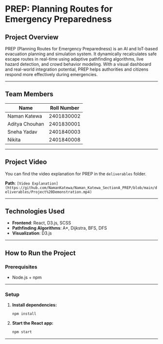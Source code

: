 # PREP: Planning Routes for Emergency Preparedness

## Project Overview

PREP (Planning Routes for Emergency Preparedness) is an AI and IoT-based evacuation planning and simulation system. It dynamically recalculates safe escape routes in real-time using adaptive pathfinding algorithms, live hazard detection, and crowd behavior modeling. With a visual dashboard and real-world integration potential, PREP helps authorities and citizens respond more effectively during emergencies.

---

## Team Members

| Name           | Roll Number |
| -------------- | ----------- |
| Naman Katewa   | 2401830002  |
| Aditya Chouhan | 2401830001  |
| Sneha Yadav    | 2401840003  |
| Nikita         | 2401840008  |

---

## Project Video

You can find the video explanation for PREP in the `deliverables` folder.

**Path**: `[Video Explanation](https://github.com/NamanKatewa/Naman_Katewa_SectionA_PREP/blob/main/deliverables/Project%20Demonstration.mp4)`

---

## Technologies Used

- **Frontend**: React, D3.js, SCSS
- **Pathfinding Algorithms**: A\*, Dijkstra, BFS, DFS
- **Visualization**: D3.js

---

## How to Run the Project

### Prerequisites

- Node.js + npm

---

### Setup

1. **Install dependencies:**

   ```bash
   npm install
   ```

2. **Start the React app:**

   ```bash
   npm start
   ```

---
